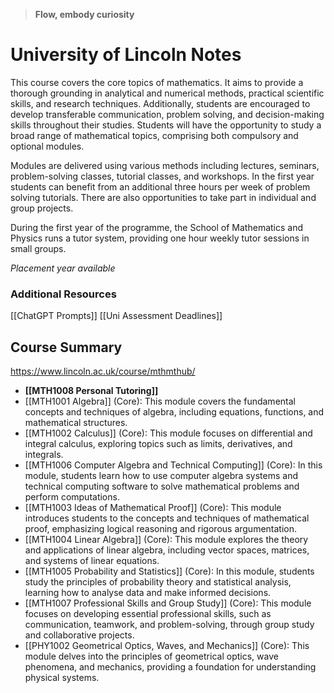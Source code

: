 >**Flow, embody curiosity**
# University of Lincoln Notes
This course covers the core topics of mathematics. It aims to provide a thorough grounding in analytical and numerical methods, practical scientific skills, and research techniques. Additionally, students are encouraged to develop transferable communication, problem solving, and decision-making skills throughout their studies. Students will have the opportunity to study a broad range of mathematical topics, comprising both compulsory and optional modules.

Modules are delivered using various methods including lectures, seminars, problem-solving classes, tutorial classes, and workshops. In the first year students can benefit from an additional three hours per week of problem solving tutorials. There are also opportunities to take part in individual and group projects.

During the first year of the programme, the School of Mathematics and Physics runs a tutor system, providing one hour weekly tutor sessions in small groups.

*Placement year available*
### Additional Resources
[[ChatGPT Prompts]]
[[Uni Assessment Deadlines]]
## Course Summary
https://www.lincoln.ac.uk/course/mthmthub/
- **[[MTH1008 Personal Tutoring]]**
- [[MTH1001 Algebra]] (Core): This module covers the fundamental concepts and techniques of algebra, including equations, functions, and mathematical structures.
- [[MTH1002 Calculus]] (Core): This module focuses on differential and integral calculus, exploring topics such as limits, derivatives, and integrals.
- [[MTH1006 Computer Algebra and Technical Computing]] (Core): In this module, students learn how to use computer algebra systems and technical computing software to solve mathematical problems and perform computations.
- [[MTH1003 Ideas of Mathematical Proof]] (Core): This module introduces students to the concepts and techniques of mathematical proof, emphasizing logical reasoning and rigorous argumentation.
- [[MTH1004 Linear Algebra]] (Core): This module explores the theory and applications of linear algebra, including vector spaces, matrices, and systems of linear equations.
- [[MTH1005 Probability and Statistics]] (Core): In this module, students study the principles of probability theory and statistical analysis, learning how to analyse data and make informed decisions.
- [[MTH1007 Professional Skills and Group Study]] (Core): This module focuses on developing essential professional skills, such as communication, teamwork, and problem-solving, through group study and collaborative projects.
- [[PHY1002 Geometrical Optics, Waves, and Mechanics]] (Core): This module delves into the principles of geometrical optics, wave phenomena, and mechanics, providing a foundation for understanding physical systems.